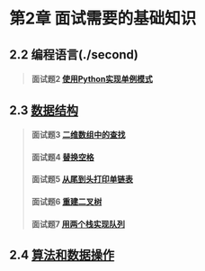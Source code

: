 # 第2章 面试需要的基础知识

## 2.2 编程语言(./second)
> #### 面试题2 [使用Python实现单例模式](./second#面试题2-使用Python实现单例模式)

## 2.3 [数据结构](./third)
> #### 面试题3 [二维数组中的查找](./third#面试题3-二维数组中的查找)
> #### 面试题4 [替换空格](./third#面试题4-替换空格)
> #### 面试题5 [从尾到头打印单链表](./third#面试题5-从尾到头打印单链表)
> #### 面试题6 [重建二叉树](./third#面试题6-重建二叉树)
> #### 面试题7 [用两个栈实现队列](./third#面试题-用两个栈实现队列)

## 2.4 [算法和数据操作](./fourth)
